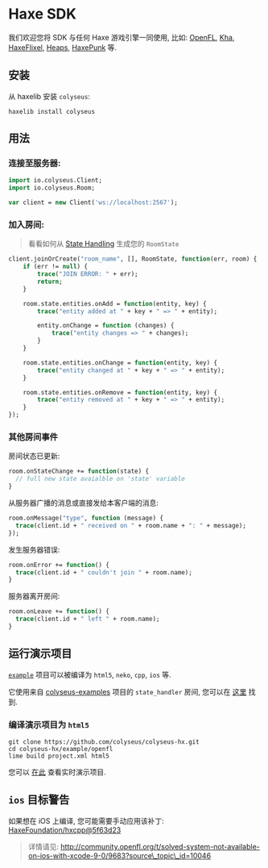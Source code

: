 # Haxe SDK

我们欢迎您将 SDK 与任何 Haxe 游戏引擎一同使用, 比如: [OpenFL](https://www.openfl.org/), [Kha](http://kha.tech/), [HaxeFlixel](http://haxeflixel.com/), [Heaps](https://heaps.io/), [HaxePunk](http://haxepunk.com/) 等.

## 安装

从 haxelib 安装 `colyseus`:

```
haxelib install colyseus
```

## 用法

### 连接至服务器:

```haxe
import io.colyseus.Client;
import io.colyseus.Room;

var client = new Client('ws://localhost:2567');
```

### 加入房间:

> 看看如何从 [State Handling](/state/schema/#client-side-schema-generation) 生成您的 `RoomState`

```haxe
client.joinOrCreate("room_name", [], RoomState, function(err, room) {
    if (err != null) {
        trace("JOIN ERROR: " + err);
        return;
    }

    room.state.entities.onAdd = function(entity, key) {
        trace("entity added at " + key + " => " + entity);

        entity.onChange = function (changes) {
            trace("entity changes => " + changes);
        }
    }

    room.state.entities.onChange = function(entity, key) {
        trace("entity changed at " + key + " => " + entity);
    }

    room.state.entities.onRemove = function(entity, key) {
        trace("entity removed at " + key + " => " + entity);
    }
});
```

### 其他房间事件

房间状态已更新:

```haxe
room.onStateChange += function(state) {
  // full new state avaialble on 'state' variable
}
```

从服务器广播的消息或直接发给本客户端的消息:

```haxe
room.onMessage("type", function (message) {
  trace(client.id + " received on " + room.name + ": " + message);
});
```

发生服务器错误:

```haxe
room.onError += function() {
  trace(client.id + " couldn't join " + room.name);
}
```

服务器离开房间:

```haxe
room.onLeave += function() {
  trace(client.id + " left " + room.name);
}
```

## 运行演示项目

[`example`](https://github.com/colyseus/colyseus-hx/blob/master/example/openfl) 项目可以被编译为 `html5`, `neko`, `cpp`, `ios` 等.

它使用来自 [colyseus-examples](https://github.com/colyseus/colyseus-examples) 项目的 `state_handler` 房间, 您可以在 [这里](https://github.com/colyseus/colyseus-examples/blob/master/rooms/02-state-handler.ts) 找到.

### 编译演示项目为 `html5`

```
git clone https://github.com/colyseus/colyseus-hx.git
cd colyseus-hx/example/openfl
lime build project.xml html5
```

您可以 [在此](http://colyseus.io/colyseus-hx/) 查看实时演示项目.


## `ios` 目标警告

如果想在 iOS 上编译, 您可能需要手动应用该补丁: [HaxeFoundation/hxcpp@5f63d23](https://github.com/HaxeFoundation/hxcpp/commit/5f63d23768988ba2a4d4488843afab70d279a593)

> 详情请见: http://community.openfl.org/t/solved-system-not-available-on-ios-with-xcode-9-0/9683?source\_topic\_id=10046
